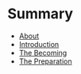 # Summary

* [About](README.md)
* [Introduction](introduction.md)
* [The Becoming](chapter-001.md)
* [The Preparation](chapter-002.md)
